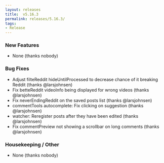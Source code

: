 ```yaml
---
layout: releases
title:  v5.16.3
permalink: releases/5.16.3/
tags:
- Release
---
```


### New Features

- None (thanks nobody)

### Bug Fixes

- Adjust filteReddit hideUntilProcessed to decrease chance of it breaking Reddit (thanks @larsjohnsen)
- Fix betteReddit videoInfo being displayed for wrong videos (thanks @larsjohnsen)
- Fix neverEndingReddit on the saved posts list (thanks @larsjohnsen)
- commentTools autocomplete: Fix clicking on suggestion (thanks @larsjohnsen)
- watcher: Reregister posts after they have been edited (thanks @larsjohnsen)
- Fix commentPreview not showing a scrollbar on long comments (thanks @larsjohnsen)

### Housekeeping / Other

- None (thanks nobody)
